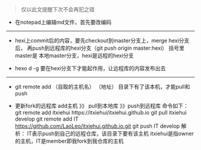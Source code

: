 > 仅以此文提醒下次不会再犯之错

* 在notepad上编辑md文件，首先要改编码
***
* hexi上commit后的内容，要先checkout到master分支上，merge hexi分支后，
再push到远程库的hexi分支（git push origin master:hexi） 括号里master是
本地master分支，hexi是远程的hexi分支

* hexo d -g 要在hexi分支下才能起作用，让远程库的内容发布出去
***
* git remote add （自取的主机名） （地址）
目录下有了该本机，才能pull和push

* 更新fork的远程库
add主机 》》 pull到本地库 》》push到远程库
命令如下：
git remote add itxiehui https://itxiehui/itxiehui.github.io
git pull itxiehui develop
git remote add IT https://github.com/LaoLeo/itxiehui.github.io.git
git push IT develop
解析：
IT表示push到自己的远程仓库，该目录下要有该主机
itxiehui是指owner的主机，IT是member即我fork到我仓库的主机



